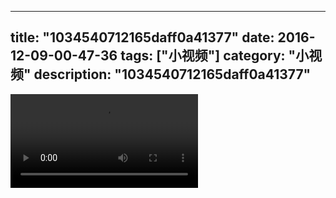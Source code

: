 
---
title: "1034540712165daff0a41377"
date: 2016-12-09-00-47-36
tags: ["小视频"]
category: "小视频"
description: "1034540712165daff0a41377"
---
<video src="http://ohtsqip0g.bkt.clouddn.com/1034540712165daff0a41377.mp4" controls="controls"></video>
